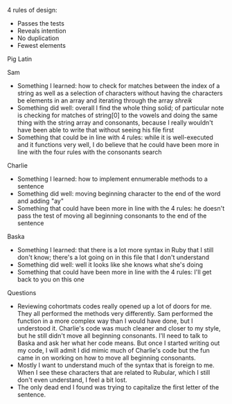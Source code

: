 4 rules of design:
- Passes the tests
- Reveals intention
- No duplication
- Fewest elements

Pig Latin

Sam
  - Something I learned: how to check for matches between the index of a string as well as a selection of characters without having the characters be elements in an array and iterating through the array *shreik*
  - Something did well: overall I find the whole thing solid; of particular note is checking for matches of string[0] to the vowels and doing the same thing with the string array and consonants, because I really wouldn't have been able to write that without seeing his file first
  - Something that could be in line with 4 rules: while it is well-executed and it functions very well, I do believe that he could have been more in line with the four rules with the consonants search

Charlie
  - Something I learned: how to implement ennumerable methods to a sentence
  - Something did well: moving beginning character to the end of the word and adding "ay"
  - Something that could have been more in line with the 4 rules: he doesn't pass the test of moving all beginning consonants to the end of the sentence

Baska
  - Something I learned: that there is a lot more syntax in Ruby that I still don't know; there's a lot going on in this file that I don't understand
  - Something did well: well it looks like she knows what she's doing
  - Something that could have been more in line with the 4 rules: I'll get back to you on this one

Questions
- Reviewing cohortmats codes really opened up a lot of doors for me. They all performed the methods very differently. Sam performed the function in a more complex way than I would have done, but I understood it. Charlie's code was much cleaner and closer to my style, but he still didn't move all beginning consonants. I'll need to talk to Baska and ask her what her code means. But once I started writing out my code, I will admit I did mimic much of Charlie's code but the fun came in on working on how to move all beginning consonants.
- Mostly I want to understand much of the syntax that is foreign to me. When I see these characters that are related to Rubular, which I still don't even understand, I feel a bit lost.
- The only dead end I found was trying to capitalize the first letter of the sentence.
